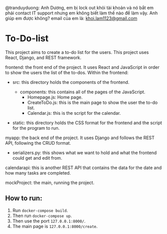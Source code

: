 @tranduyduong: Anh Dương, em bị lock out khỏi tài khoản và nó bắt em phải contact IT support nhưng em không biết làm thế nào để làm vậy. Anh giúp em được không? email của em là: khoi.lam1123@gmail.com

# To-Do-list
This project aims to create a to-do list for the users. This project uses React, Django, and REST framework.

frontend: the front end of the project. It uses React and JavaScript in order to show the users the list of the to-dos.
Within the frontend:
- src: this directory holds the components of the frontend.
  - components: this contains all of the pages of the JavaScript.
    - Homepage.js: Home page.
    - CreateToDo.js: this is the main page to show the user the to-do list.
    - Calendar.js: this is the script for the calendar.

- static: this directory holds the CSS format for the frontend and the script for the program to run.

myapp: the back end of the project. It uses Django and follows the REST API, following the CRUD format.
- serializers.py: this shows what we want to hold and what the frontend could get and edit from.

calendarapi: this is another REST API that contains the data for the date and how many tasks are completed.

mockProject: the main, running the project.

## How to run:
1. Run `docker-compose build`.
2. Then run `docker-compose up`.
3. Then use the port `127.0.0.1:8000/`.
4. The main page is `127.0.0.1:8000/create`.
